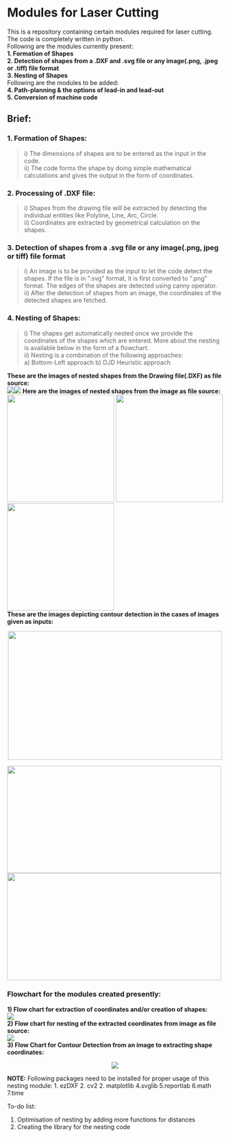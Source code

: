 # 																											Modules for Laser Cutting
This is a repository containing certain modules required for laser cutting. The code is completely written in python.  
Following are the modules currently present:  
**1. Formation of Shapes**  
**2. Detection of shapes from a .DXF and .svg file or any image(.png, .jpeg or .tiff) file format**  
**3. Nesting of Shapes**  
Following are the modules to be added:  
**4. Path-planning & the options of lead-in and lead-out**  
**5. Conversion of machine code**  

## **Brief:**  
###  __1. Formation of Shapes:__   
> i) The dimensions of shapes are to be entered as the input in the code.  
> ii) The code forms the shape by doing simple mathematical calculations and gives the output in the form of coordinates.  

### __2. Processing of .DXF file:__   
> i) Shapes from the drawing file will be extracted by detecting the individual entities like Polyline, Line, Arc, Circle.  
> ii) Coordinates are extracted by geometrical calculation on the shapes.   

### __3. Detection of shapes from a .svg file or any image(.png, jpeg or tiff) file format__  
> i) An image is to be provided as the input to let the code detect the shapes. If the file is in ".svg" format, it is first converted to ".png" format. The edges of the shapes are detected using canny operator.    
> ii) After the detection of shapes from an image, the coordinates of the detected shapes are fetched.   

### __4. Nesting of Shapes:__  
> i) The shapes get automatically nested once we provide the coordinates of the shapes which are entered.  More about the nesting is available below in the form of a flowchart.  
> ii) Nesting is a combination of the following approaches:  
a) Bottom-Left approach b) DJD Heuristic approach  

__These are the images of nested shapes from the Drawing file(.DXF) as file source:__  
<img src="https://github.com/KeepsakeAutomation/Nesting/blob/master/img/mega_shape_before nesting.PNG"><img src="https://github.com/KeepsakeAutomation/Nesting/blob/master/img/mega_shape_after nesting.PNG">
__Here are the images of nested shapes from the image as file source:__  
<img src="https://github.com/KeepsakeAutomation/Nesting/blob/master/img/fun_nested.PNG" width="250" height="250"> <img src="https://github.com/KeepsakeAutomation/Nesting/blob/master/img/nested_ganesh.PNG" width="250" height="250"> <img src="https://github.com/KeepsakeAutomation/Nesting/blob/master/img/random_shapes.PNG" width="250" height="250">  
__These are the images depicting contour detection in the cases of images given as inputs:__  
<p align="center">
<img src="https://github.com/KeepsakeAutomation/Nesting/blob/master/img/shapes_edge.png" width="500" height="300"> 
</p>
<p align="left">
<img src="https://github.com/KeepsakeAutomation/Nesting/blob/master/img/ganesh_edge.png" width="500" height="250"> <img src="https://github.com/KeepsakeAutomation/Nesting/blob/master/img/triangle_edge.png" width="500" height="250">
</p>

### Flowchart for the modules created presently:  
 __1) Flow chart for extraction of coordinates and/or creation of shapes:__    
<img src="https://github.com/KeepsakeAutomation/Nesting/blob/master/img/flow_chart.png">  
__2) Flow chart for nesting of the extracted coordinates from image as file source:__  
<img src="https://github.com/KeepsakeAutomation/Nesting/blob/master/img/Flow_chart_2.png">  
__3) Flow Chart for Contour Detection from an image to extracting shape coordinates:__  
<p align="center">
<img src="https://github.com/KeepsakeAutomation/Nesting/blob/master/img/Flow_chart_3.png">  
 </p>

__NOTE:__ Following packages need to be installed for proper usage of this nesting module: 1. ezDXF 2. cv2 2. matplotlib 4.svglib 5.reportlab 6.math 7.time  

To-do list:  
1. Optimisation of nesting by adding more functions for distances  
2. Creating the library for the nesting code    
